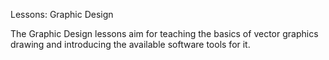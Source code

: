 Lessons: Graphic Design

The Graphic Design lessons aim for teaching the basics of vector graphics drawing and introducing the available software tools for it.
